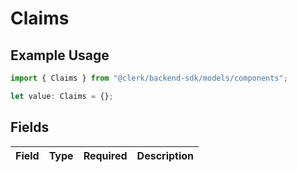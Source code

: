 # Claims

## Example Usage

```typescript
import { Claims } from "@clerk/backend-sdk/models/components";

let value: Claims = {};
```

## Fields

| Field       | Type        | Required    | Description |
| ----------- | ----------- | ----------- | ----------- |
